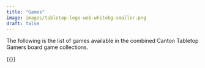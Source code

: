 ```yaml
---
title: "Games"
image: images/tabletop-logo-web-whitebg-smaller.png
draft: false
---
```


The following is the list of games available in the combined Canton Tabletop
Gamers board game collections.

{{<games>}}

